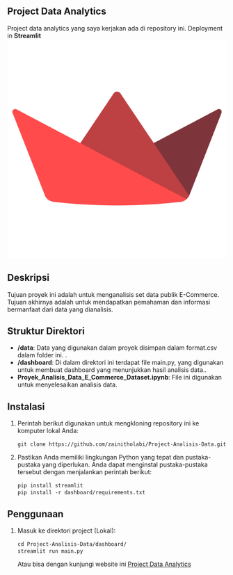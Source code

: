 ## Project Data Analytics

Project data analytics yang saya kerjakan ada di repository ini. Deployment in **Streamlit** <img src="https://github.com/zainitholabi/Project-Analisis-Data/blob/c48f196ecbf2ced94e62cacb04b0311e39d41611/dashboard/gcl.png" alt="Streamlit logo"></img>

## Deskripsi

Tujuan proyek ini adalah untuk menganalisis set data publik E-Commerce. Tujuan akhirnya adalah untuk mendapatkan pemahaman dan informasi bermanfaat dari data yang dianalisis.

## Struktur Direktori

- **/data**: Data yang digunakan dalam proyek disimpan dalam format.csv dalam folder ini. .
- **/dashboard**: Di dalam direktori ini terdapat file main.py, yang digunakan untuk membuat dashboard yang menunjukkan hasil analisis data..
- **Proyek_Analisis_Data_E_Commerce_Dataset.ipynb**: File ini digunakan untuk menyelesaikan analisis data.

## Instalasi

1. Perintah berikut digunakan untuk mengkloning repository ini ke komputer lokal Anda:

   ```shell
   git clone https://github.com/zainitholabi/Project-Analisis-Data.git
   ```

2. Pastikan Anda memiliki lingkungan Python yang tepat dan pustaka-pustaka yang diperlukan. Anda dapat menginstal pustaka-pustaka tersebut dengan menjalankan perintah berikut:

   ```shell
   pip install streamlit
   pip install -r dashboard/requirements.txt
   ```

## Penggunaan

1. Masuk ke direktori project (Lokal):

   ```shell
   cd Project-Analisis-Data/dashboard/
   streamlit run main.py
   ```

   Atau bisa dengan kunjungi website ini [Project Data Analytics](https://zainitholabi-project-analyze-data.streamlit.app/)

